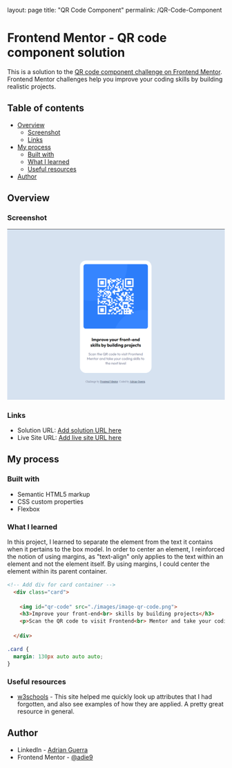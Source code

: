 layout: page
title: "QR Code Component"
permalink: /QR-Code-Component

# Frontend Mentor - QR code component solution

This is a solution to the [QR code component challenge on Frontend Mentor](https://www.frontendmentor.io/challenges/qr-code-component-iux_sIO_H). Frontend Mentor challenges help you improve your coding skills by building realistic projects. 

## Table of contents

- [Overview](#overview)
  - [Screenshot](#screenshot)
  - [Links](#links)
- [My process](#my-process)
  - [Built with](#built-with)
  - [What I learned](#what-i-learned)
  - [Useful resources](#useful-resources)
- [Author](#author)


## Overview

### Screenshot

![](./images/solution.png)

### Links

- Solution URL: [Add solution URL here](https://your-solution-url.com)
- Live Site URL: [Add live site URL here](https://your-live-site-url.com)

## My process

### Built with

- Semantic HTML5 markup
- CSS custom properties
- Flexbox

### What I learned

In this project, I learned to separate the element from the text it contains when it pertains to the box model. In order to center an element, I reinforced the notion of using margins, as "text-align" only applies to the text within an element and not the element itself. By using margins, I could center the element within its parent container.

```html
<!-- Add div for card container -->
  <div class="card">

    <img id="qr-code" src="./images/image-qr-code.png">
    <h3>Improve your front-end<br> skills by building projects</h3>
    <p>Scan the QR code to visit Frontend<br> Mentor and take your coding skills to<br> the next level</p>

  </div>
```
```css
.card {
  margin: 130px auto auto auto;
}
```

### Useful resources

- [w3schools](https://www.w3schools.com/) - This site helped me quickly look up attributes that I had forgotten, and also see examples of how they are applied. A pretty great resource in general.

## Author

- LinkedIn - [Adrian Guerra](https://www.linkedin.com/in/adrian-guerra-a210a4196/)
- Frontend Mentor - [@adie9](https://www.frontendmentor.io/profile/adie9)

